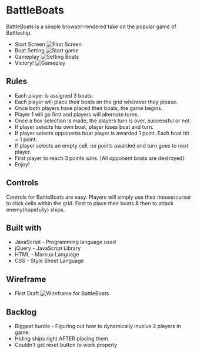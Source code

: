 # BattleBoats

BattleBoats is a simple browser-rendered take on the popular game of Battleship. 

* Start Screen
![First Screen](https://i.imgur.com/FuvfHYo.png)
* Boat Setting
![Start game](https://i.imgur.com/cFczqeO.png)
* Gameplay
![Setting Boats](https://i.imgur.com/VN5dcwT.png)
* Victory!
![Gameplay](https://i.imgur.com/lHLTM8f.png)

## Rules

- Each player is assigned 3 boats.
- Each player will place their boats on the grid wherever they please.
- Once both players have placed their boats, the game begins.
- Player 1 will go first and players will alternate turns.
- Once a box selection is made, the players turn is over, successful or not.
- If player selects his own boat, player loses boat and turn.
- If player selects opponents boat player is awarded 1 point. Each boat hit = 1 point.
- If player selects an empty cell, no points awarded and turn goes to next player.
- First player to reach 3 points wins. (All opponent boats are destroyed).
- Enjoy!

## Controls

Controls for BattleBoats are easy. Players will simply use their mouse/cursor to click cells within the grid. First to place their boats & then to attack enemy(hopefully) ships.

## Built with

- JavaScript - Programming language used
- jQuery - JavaScript Library
- HTML - Markup Language
- CSS - Style Sheet Language

## Wireframe

* First Draft 
![Wireframe for BattleBoats](https://i.imgur.com/UDqEjZG.png)

## Backlog

- Biggest hurdle - Figuring out how to dynamically involve 2 players in game.
- Hiding ships right AFTER placing them.
- Couldn't get reset button to work properly